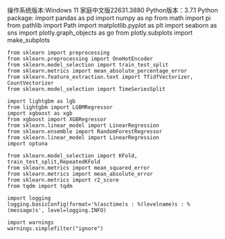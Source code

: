 操作系统版本:Windows 11 家庭中文版22631.3880
Python版本：3.7.1
Python package:
    import pandas as pd
    import numpy as np
    from math import pi
    from pathlib import Path
    import matplotlib.pyplot as plt
    import seaborn as sns
    import plotly.graph_objects as go
    from plotly.subplots import make_subplots

    from sklearn import preprocessing
    from sklearn.preprocessing import OneHotEncoder
    from sklearn.model_selection import train_test_split
    from sklearn.metrics import mean_absolute_percentage_error
    from sklearn.feature_extraction.text import TfidfVectorizer, CountVectorizer
    from sklearn.model_selection import TimeSeriesSplit

    import lightgbm as lgb
    from lightgbm import LGBMRegressor
    import xgboost as xgb
    from xgboost import XGBRegressor
    from sklearn.linear_model import LinearRegression
    from sklearn.ensemble import RandomForestRegressor
    from sklearn.linear_model import LinearRegression
    import optuna

    from sklearn.model_selection import KFold, train_test_split,RepeatedKFold
    from sklearn.metrics import mean_squared_error
    from sklearn.metrics import mean_absolute_error
    from sklearn.metrics import r2_score
    from tqdm import tqdm 

    import logging
    logging.basicConfig(format='%(asctime)s : %(levelname)s : %(message)s', level=logging.INFO)

    import warnings
    warnings.simplefilter("ignore")